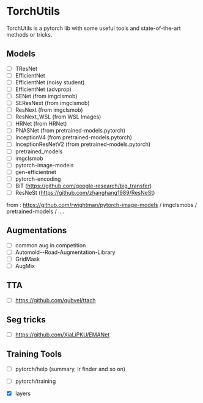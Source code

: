 # TorchUtils
TorchUtils is a pytorch lib with some useful tools and state-of-the-art methods or tricks.

## Models

- [ ] TResNet
- [ ] EfficientNet 
- [ ] EfficientNet (noisy student)
- [ ] EfficientNet (advprop)
- [ ] SENet (from imgclsmob)
- [ ] SEResNext (from imgclsmob)
- [ ] ResNext (from imgclsmob)
- [ ] ResNext_WSL (from WSL Images)
- [ ] HRNet (from HRNet)
- [ ] PNASNet (from pretrained-models.pytorch)
- [ ] InceptionV4 (from pretrained-models.pytorch)
- [ ] InceptionResNetV2 (from pretrained-models.pytorch)
- [ ] pretrained_models
- [ ] imgclsmob
- [ ] pytorch-image-models
- [ ] gen-efficientnet
- [ ] pytorch-encoding
- [ ] BiT (https://github.com/google-research/big_transfer)
- [ ] ResNeSt (https://github.com/zhanghang1989/ResNeSt)

from : https://github.com/rwightman/pytorch-image-models / imgclsmobs / pretrained-models / ....

## Augmentations

- [ ] common aug in competition
- [ ] Automold--Road-Augmentation-Library
- [ ] GridMask
- [ ] AugMix

## TTA
 - [ ] https://github.com/qubvel/ttach
 
## Seg tricks
 - [ ] https://github.com/XiaLiPKU/EMANet

## Training Tools
- [ ] pytorch/help (summary, lr finder and so on)
- [ ] pytorch/training
- [x] layers

